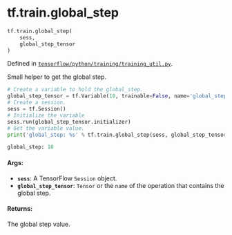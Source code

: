 <div itemscope itemtype="http://developers.google.com/ReferenceObject">
<meta itemprop="name" content="tf.train.global_step" />
<meta itemprop="path" content="Stable" />
</div>

# tf.train.global_step

``` python
tf.train.global_step(
    sess,
    global_step_tensor
)
```



Defined in [`tensorflow/python/training/training_util.py`](/code/stable/tensorflow/python/training/training_util.py).

Small helper to get the global step.

```python
# Create a variable to hold the global_step.
global_step_tensor = tf.Variable(10, trainable=False, name='global_step')
# Create a session.
sess = tf.Session()
# Initialize the variable
sess.run(global_step_tensor.initializer)
# Get the variable value.
print('global_step: %s' % tf.train.global_step(sess, global_step_tensor))

global_step: 10
```

#### Args:

* <b>`sess`</b>: A TensorFlow `Session` object.
* <b>`global_step_tensor`</b>:  `Tensor` or the `name` of the operation that contains
    the global step.


#### Returns:

The global step value.
